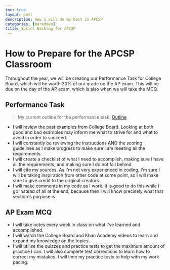 ```yaml
---
toc: true
layout: post
description: How I will do my best in APCSP
categories: [markdown]
title: Sprint Backlog for APCSP
---
```


# How to Prepare for the APCSP Classroom

Throughout the year, we will be creating our Performance Task for College Board, which will be worth 30% of our grade on the AP exam. This will be due on the day of the AP exam, which is also when we will take the MCQ. 

## Performance Task
> My current outline for the performance task: [Outline](https://annikaliao.github.io/annika/jupyter/2022/09/11/creative-development-outline.html)
- I will review the past examples from College Board. Looking at both good and bad examples may inform me what to strive for and what to avoid in order to succeed.
- I will constantly be reviewing the instructions AND the scoring guidelines as I make progress to make sure I am meeting all the requirements.
- I will create a checklist of what I need to accomplish, making sure I have all the requirements, and making sure I do not fall behind.
- I will cite my sources. As I'm not very experienced in coding, I'm sure I will be taking inspiration from other code at some point, so I will make sure to give credit to the original creators.
- I will make comments in my code as I work. It is good to do this while I go instead of all at the end, because then I will know precisely what that section's purpose is

## AP Exam MCQ
- I will take notes every week in class on what I've learned and accomplished.
- I will watch the College Board and Khan Academy videos to learn and expand my knowledge on the topics.
- I will utilize the quizzes and practice tests to get the maximum amount of practice I can. I will also complete test corrections to learn how to correct my mistakes. I will time my practice tests to help with my work pacing. 
